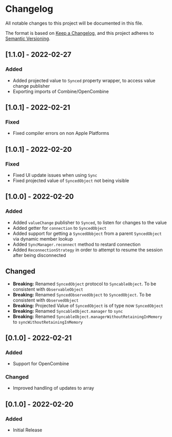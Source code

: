 # Changelog
All notable changes to this project will be documented in this file.

The format is based on [Keep a Changelog](https://keepachangelog.com/en/1.0.0/),
and this project adheres to [Semantic Versioning](https://semver.org/spec/v2.0.0.html).

## [1.1.0] - 2022-02-27
### Added
- Added projected value to `Synced` property wrapper, to access value change publisher
- Exporting imports of Combine/OpenCombine

## [1.0.1] - 2022-02-21
### Fixed
- Fixed compiler errors on non Apple Platforms

## [1.0.1] - 2022-02-20
### Fixed
- Fixed UI update issues when using `Sync`
- Fixed projected value of `SyncedObject` not being visible


## [1.0.0] - 2022-02-20
### Added
- Added `valueChange` publisher to `Synced`, to listen for changes to the value
- Added getter for `connection` to `SyncedObject`
- Added support for getting a `SyncedObbject` from a parent `SyncedObject` via dynamic member lookup 
- Added `SyncManager.reconnect` method to restard connection
- Added `ReconnectionStrategy` in order to attempt to resume the session after being disconnected

## Changed
- **Breaking:** Renamed `SyncedObject` protocol to `SyncableObject`. To be consistent with `ObservableObject`
- **Breaking:** Renamed `SyncedObservedObject` to `SyncedObject`. To be consistent with `ObservedObject`
- **Breaking:** Projected Value of `SyncedObject` is of type now `SyncedObject`
- **Breaking:** Renamed `SyncableObject.manager` to `sync`
- **Breaking:** Renamed `SyncableObject.managerWithoutRetainingInMemory` to `syncWithoutRetainingInMemory`

## [0.1.0] - 2022-02-21
### Added
- Support for OpenCombine

### Changed
- Improved handling of updates to array


## [0.1.0] - 2022-02-20
### Added
- Initial Release
